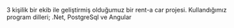 3 kişilik bir ekib ile geliştirmiş olduğumuz bir rent-a car projesi.
Kullandığımız program dilleri;
.Net, PostgreSql ve Angular
